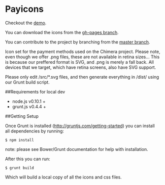 Payicons
========

<p>Checkout the <a href="http://uk2group.github.io/Payicons/">demo</a>.</p>

<p>You can download the icons from the <a href="https://github.com/UK2group/Payicons/tree/gh-pages/dist">gh-pages branch</a>.</p>

<p>You can contribute to the project by branching from the <a href="https://github.com/UK2group/Payicons">master branch</a>.</p>

Icon set for the payment methods used on the Chimera project.
Please note, even though we offer .png files, these are not available in retina sizes... This is because our preffered format is SVG, and .png is merely a fall back. All devices that we target, which have retina screens, also have SVG support.

Please only edit /src/*.svg files, and then generate everything in /dist/ using our Grunt build script.


##Requirements for local dev

- node.js v0.10.1 +
- grunt.js v0.4.4 +


##Getting Setup

Once Grunt is installed (http://gruntjs.com/getting-started) you can install all dependencies by running:

    $ npm install

note: please see Bower/Grunt documentation for help with installation.

After this you can run:

    $ grunt build

Which will build a local copy of all the icons and css files.
